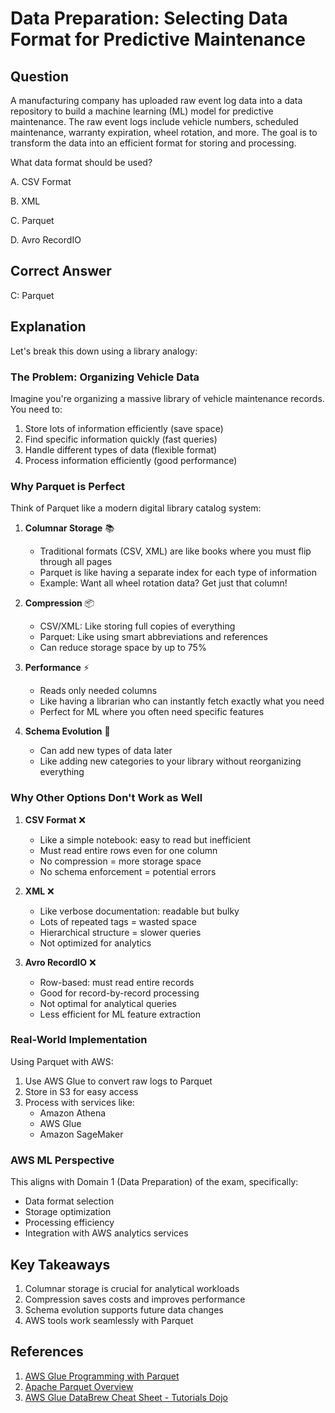 # Data Preparation: Selecting Data Format for Predictive Maintenance

## Question
A manufacturing company has uploaded raw event log data into a data repository to build a machine learning (ML) model for predictive maintenance. The raw event logs include vehicle numbers, scheduled maintenance, warranty expiration, wheel rotation, and more. The goal is to transform the data into an efficient format for storing and processing.

What data format should be used?

A. CSV Format

B. XML

C. Parquet

D. Avro RecordIO

## Correct Answer
C: Parquet

## Explanation

Let's break this down using a library analogy:

### The Problem: Organizing Vehicle Data
Imagine you're organizing a massive library of vehicle maintenance records. You need to:
1. Store lots of information efficiently (save space)
2. Find specific information quickly (fast queries)
3. Handle different types of data (flexible format)
4. Process information efficiently (good performance)

### Why Parquet is Perfect
Think of Parquet like a modern digital library catalog system:

1. **Columnar Storage** 📚
   - Traditional formats (CSV, XML) are like books where you must flip through all pages
   - Parquet is like having a separate index for each type of information
   - Example: Want all wheel rotation data? Get just that column!

2. **Compression** 📦
   - CSV/XML: Like storing full copies of everything
   - Parquet: Like using smart abbreviations and references
   - Can reduce storage space by up to 75%

3. **Performance** ⚡
   - Reads only needed columns
   - Like having a librarian who can instantly fetch exactly what you need
   - Perfect for ML where you often need specific features

4. **Schema Evolution** 🔄
   - Can add new types of data later
   - Like adding new categories to your library without reorganizing everything

### Why Other Options Don't Work as Well

1. **CSV Format** ❌
   - Like a simple notebook: easy to read but inefficient
   - Must read entire rows even for one column
   - No compression = more storage space
   - No schema enforcement = potential errors

2. **XML** ❌
   - Like verbose documentation: readable but bulky
   - Lots of repeated tags = wasted space
   - Hierarchical structure = slower queries
   - Not optimized for analytics

3. **Avro RecordIO** ❌
   - Row-based: must read entire records
   - Good for record-by-record processing
   - Not optimal for analytical queries
   - Less efficient for ML feature extraction

### Real-World Implementation
Using Parquet with AWS:
1. Use AWS Glue to convert raw logs to Parquet
2. Store in S3 for easy access
3. Process with services like:
   - Amazon Athena
   - AWS Glue
   - Amazon SageMaker

### AWS ML Perspective
This aligns with Domain 1 (Data Preparation) of the exam, specifically:
- Data format selection
- Storage optimization
- Processing efficiency
- Integration with AWS analytics services

## Key Takeaways
1. Columnar storage is crucial for analytical workloads
2. Compression saves costs and improves performance
3. Schema evolution supports future data changes
4. AWS tools work seamlessly with Parquet

## References

1. [AWS Glue Programming with Parquet](https://docs.aws.amazon.com/glue/latest/dg/aws-glue-programming-etl-format-parquet-home.html)
2. [Apache Parquet Overview](https://parquet.apache.org/docs/overview/)
3. [AWS Glue DataBrew Cheat Sheet - Tutorials Dojo](https://tutorialsdojo.com/aws-glue-databrew/)
